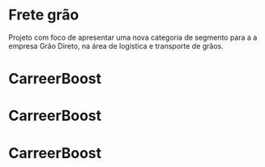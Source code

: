 # Frete grão

Projeto com foco de apresentar uma nova categoria de segmento para a a empresa Grão Direto, na área de logistica e transporte de grãos.
# CarreerBoost
# CarreerBoost
# CarreerBoost
